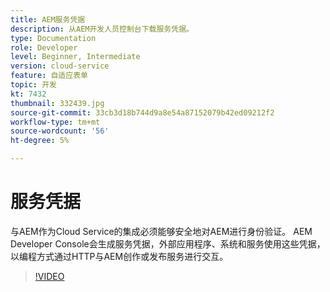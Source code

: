 ```yaml
---
title: AEM服务凭据
description: 从AEM开发人员控制台下载服务凭据。
type: Documentation
role: Developer
level: Beginner, Intermediate
version: cloud-service
feature: 自适应表单
topic: 开发
kt: 7432
thumbnail: 332439.jpg
source-git-commit: 33cb3d18b744d9a8e54a87152079b42ed09212f2
workflow-type: tm+mt
source-wordcount: '56'
ht-degree: 5%

---
```



# 服务凭据

与AEM作为Cloud Service的集成必须能够安全地对AEM进行身份验证。 AEM Developer Console会生成服务凭据，外部应用程序、系统和服务使用这些凭据，以编程方式通过HTTP与AEM创作或发布服务进行交互。

>[!VIDEO](https://video.tv.adobe.com/v/330519/?quality=12&learn=on)
